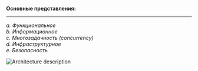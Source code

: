 **Основные представления:**

---


*a. Функциональное*  
*b. Информационное*  
*c. Многозадачность (concurrency)*  
*d. Инфраструктурное*  
*e. Безопасность*    

![Architecture description](https://github.com/user-attachments/assets/de5c47a3-f3d6-4794-b841-8f32e7bbc83c)

